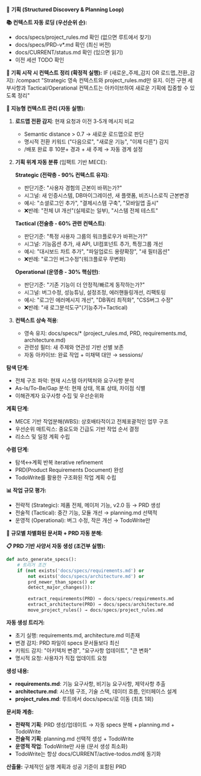 🎯 **기획 (Structured Discovery & Planning Loop)**

**📚 컨텍스트 자동 로딩 (우선순위 순):**
- docs/specs/project_rules.md 확인 (없으면 루트에서 찾기)
- docs/specs/PRD-v*.md 확인 (최신 버전)
- docs/CURRENT/status.md 확인 (있으면 읽기)
- 이전 세션 TODO 확인

**🔄 기획 시작 시 컨텍스트 정리 (확정적 실행):**
IF (새로운_주제_감지 OR 로드맵_전환_감지):
    /compact "Strategic 영속 컨텍스트와 project_rules.md만 유지. 이전 구현 세부사항과 Tactical/Operational 컨텍스트는 아카이브하여 새로운 기획에 집중할 수 있도록 정리"

**🧠 지능형 컨텍스트 관리 (자동 실행):**
1. **로드맵 전환 감지**: 현재 요청과 이전 3-5개 메시지 비교
   - Semantic distance > 0.7 → 새로운 로드맵으로 판단
   - 명시적 전환 키워드 ("다음으로", "새로운 기능", "이제 다른") 감지
   - /배포 완료 후 10분+ 경과 + 새 주제 → 자동 경계 설정

2. **기획 위계 자동 분류** (임팩트 기반 MECE):
   
   **Strategic (전략층 - 90% 컨텍스트 유지)**:
   - 판단기준: "사용자 경험의 근본이 바뀌는가?"
   - 시그널: 새 인증시스템, DB마이그레이션, 새 플랫폼, 비즈니스로직 근본변경
   - 예시: "소셜로그인 추가", "결제시스템 구축", "모바일앱 출시"
   - ❌반례: "전체 UI 개선"(실제로는 일부), "시스템 전체 테스트"
   
   **Tactical (전술층 - 60% 관련 컨텍스트)**:
   - 판단기준: "특정 사용자 그룹의 워크플로우가 바뀌는가?"  
   - 시그널: 기능옵션 추가, 새 API, UI컴포넌트 추가, 특정그룹 개선
   - 예시: "대시보드 차트 추가", "파일업로드 용량확장", "새 필터옵션"
   - ❌반례: "로그인 버그수정"(워크플로우 무변화)
   
   **Operational (운영층 - 30% 핵심만)**:
   - 판단기준: "기존 기능이 더 안정적/빠르게 동작하는가?"
   - 시그널: 버그수정, 성능튜닝, 설정조정, 에러핸들링개선, 리팩토링
   - 예시: "로그인 에러메시지 개선", "DB쿼리 최적화", "CSS버그 수정"
   - ❌반례: "새 로그분석도구"(기능추가=Tactical)

3. **컨텍스트 상속 적용**:
   - 영속 유지: docs/specs/* (project_rules.md, PRD, requirements.md, architecture.md)
   - 관련성 필터: 새 주제와 연관성 기반 선별 보존  
   - 자동 아카이브: 완료 작업 + 미채택 대안 → sessions/

**탐색 단계:**
- 전체 구조 파악: 현재 시스템 아키텍처와 요구사항 분석
- As-Is/To-Be/Gap 분석: 현재 상태, 목표 상태, 차이점 식별
- 이해관계자 요구사항 수집 및 우선순위화

**계획 단계:**
- MECE 기반 작업분해(WBS): 상호배타적이고 전체포괄적인 업무 구조
- 우선순위 매트릭스: 중요도와 긴급도 기반 작업 순서 결정
- 리소스 및 일정 계획 수립

**수렴 단계:**
- 탐색↔계획 반복 iterative refinement
- PRD(Product Requirements Document) 완성
- TodoWrite를 활용한 구조화된 작업 계획 수립

**📊 작업 규모 평가:**
- 전략적 (Strategic): 제품 전체, 메이저 기능, v2.0 등 → PRD 생성
- 전술적 (Tactical): 중간 기능, 모듈 개선 → planning.md 선택적
- 운영적 (Operational): 버그 수정, 작은 개선 → TodoWrite만

**💾 규모별 차별화된 문서화 + PRD 자동 분해:**

**📋 PRD 기반 사양서 자동 생성 (조건부 실행):**
```python
def auto_generate_specs():
    # 트리거 조건
    if (not exists('docs/specs/requirements.md') or 
        not exists('docs/specs/architecture.md') or
        prd_newer_than_specs() or
        detect_major_changes()):
        
        extract_requirements(PRD) → docs/specs/requirements.md
        extract_architecture(PRD) → docs/specs/architecture.md
        move_project_rules() → docs/specs/project_rules.md
```

**자동 생성 트리거:**
- 초기 실행: requirements.md, architecture.md 미존재
- 변경 감지: PRD 파일이 specs 문서들보다 최신
- 키워드 감지: "아키텍처 변경", "요구사항 업데이트", "큰 변화"
- 명시적 요청: 사용자가 직접 업데이트 요청

**생성 내용:**
- **requirements.md**: 기능 요구사항, 비기능 요구사항, 제약사항 추출
- **architecture.md**: 시스템 구조, 기술 스택, 데이터 흐름, 인터페이스 설계
- **project_rules.md**: 루트에서 docs/specs/로 이동 (최초 1회)

**문서화 계층:**
- **전략적 기획**: PRD 생성/업데이트 → 자동 specs 분해 + planning.md + TodoWrite
- **전술적 기획**: planning.md 선택적 생성 + TodoWrite 
- **운영적 작업**: TodoWrite만 사용 (문서 생성 최소화)
- TodoWrite는 항상 docs/CURRENT/active-todos.md에 동기화

**산출물:** 구체적인 실행 계획과 성공 기준이 포함된 PRD